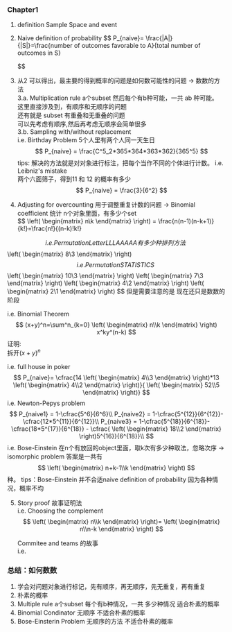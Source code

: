 <!--
 * @Author: Liu Weilong
 * @Date: 2021-02-07 14:09:32
 * @LastEditors: Liu Weilong
 * @LastEditTime: 2021-02-19 12:20:57
 * @FilePath: /3rd-test-learning/35. introduction_to_probability/chapter1/doc/doc.md
 * @Description: 
-->
### Chapter1 
1. definition
   Sample Space and event
2. Naive definition of probability
   $$
    P_{naive}= \frac{|A|}{|S|}=\frac{number of outcomes favorable to A}{total number of outcomes in S}

   $$
3. 从2 可以得出，最主要的得到概率的问题是如何数可能性的问题 -> 数数的方法\
3.a. Multiplication rule a个subset 然后每个有b种可能，一共 ab 种可能。\
这里直接涉及到，有顺序和无顺序的问题\
还有就是 subset 有重叠和无重叠的问题\
可以先考虑有顺序,然后再考虑无顺序会简单很多\
3.b. Sampling with/without replacement\
i.e. Birthday Problem  5个人里有两个人同一天生日\
$$
    P_{naive} = \frac{C^5_2*365*364*363*362}{365^5}
$$
tips: 解决的方法就是对对象进行标注，把每个当作不同的个体进行计数。
i.e. Leibniz's mistake\
两个六面筛子，得到11 和 12 的概率有多少\
$$
    P_{naive} = \frac{3}{6^2}
$$

4. Adjusting for overcounting  用于调整重复计数的问题 -> Binomial coefficient 统计 n个对象里面，有多少个set\
$$
\left(
    \begin{matrix}
        n\\k
    \end{matrix}
    \right) = \frac{n(n-1)(n-k+1)}{k!}=\frac{n!}{(n-k)!k!}

$$
i.e. Permutation Letter LLLAAAAA 有多少种排列方法\
$$
    \left(
        \begin{matrix}
            8\\3
        \end{matrix}
        \right)    
$$
i.e. Permutation STATISTICS\
$$
    \left(
        \begin{matrix}
            10\\3
        \end{matrix}
        \right)
         \left(
        \begin{matrix}
            7\\3
        \end{matrix}
        \right)
         \left(
        \begin{matrix}
            4\\2
        \end{matrix}
        \right)
         \left(
        \begin{matrix}
            2\\1
        \end{matrix}
        \right)
$$
但是需要注意的是 现在还只是数数的阶段

i.e. Binomial Theorem\
$$
    (x+y)^n=\sum^n_{k=0}         
    \left(
        \begin{matrix}
            n\\k
        \end{matrix}
        \right) x^ky^(n-k)
$$
证明:\
拆开$(x+y)^n$

i.e. full house in poker \
$$
    P_{naive}= \cfrac{14        \left(
        \begin{matrix}
            4\\3
        \end{matrix}
        \right)*13        
        \left(
        \begin{matrix}
            4\\2
        \end{matrix}
        \right)}{    
        \left(
        \begin{matrix}
            52\\5
        \end{matrix}
        \right)}
$$
i.e. Newton-Pepys problem\
$$
    P_{naive1} = 1-\cfrac{5^6}{6^6}\\
    P_{naive2} = 1-\cfrac{5^{12}}{6^{12}}-\cfrac{12*5^{11}}{6^{12}}\\
    P_{naive3} = 1-\cfrac{5^{18}}{6^{18}}-\cfrac{18*5^{17}}{6^{18}} - \cfrac{  \left(
        \begin{matrix}
            18\\2
        \end{matrix}
        \right)5^{16}}{6^{18}}\\
$$
i.e. Bose-Einstein 在n个有放回的object里面，取k次有多少种取法，忽略次序 -> isomorphic problem
答案是一共有
$$
\left(
        \begin{matrix}
            n+k-1\\k
        \end{matrix}
        \right)
$$
种。
tips：Bose-Einstein 并不合适naive definition of probability 因为各种情况，概率不均

5. Story proof 故事证明法\
   i.e. Choosing the complement
   $$
   \left(
        \begin{matrix}
            n\\k
        \end{matrix}
        \right)=
   \left(
        \begin{matrix}
            n\\n-k
        \end{matrix}
        \right)
   $$

   Commitee and teams 的故事\
    i.e. 

### 总结：如何数数
1. 学会对问题对象进行标记，先有顺序，再无顺序，先无重复，再有重复
2. 朴素的概率
3. Multiple rule      a个subset  每个有b种情况，一共 多少种情况                    适合朴素的概率
4. Binomial Condinator 无顺序         不适合朴素的概率
5. Bose-Einsterin Problem 无顺序的方法 不适合朴素的概率